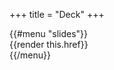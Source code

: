 +++
title = "Deck"
+++

<div class="reveal">
  <div class="slides">
    {{#menu "slides"}}<section>{{render this.href}}</section>{{/menu}}
  </div>
</div>
